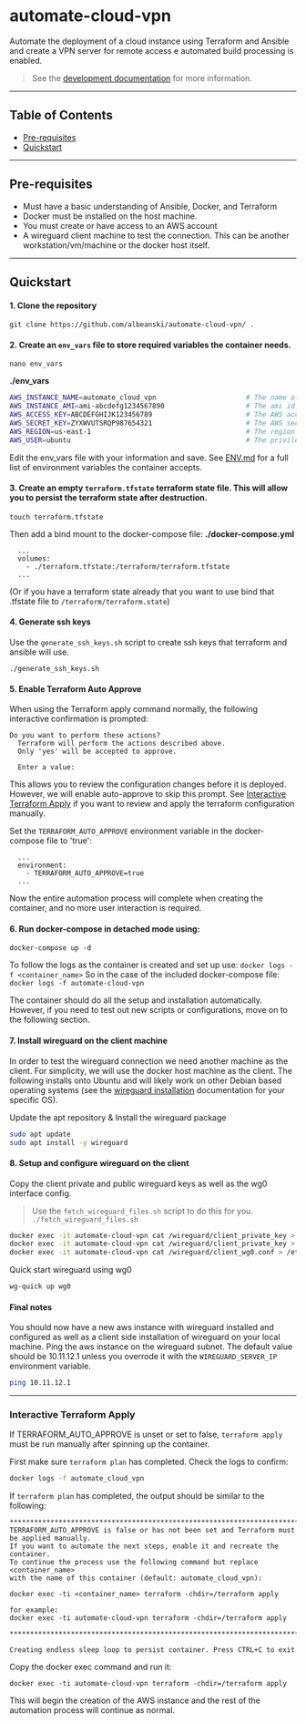 # automate-cloud-vpn
Automate the deployment of a cloud instance using Terraform and Ansible and create a VPN server for remote access
e automated build processing is enabled.

> See the [development documentation](DEV.md) for more information.

---
## Table of Contents
- [Pre-requisites](#pre-requisites)
- [Quickstart](#quickstart)

---
## Pre-requisites
- Must have a basic understanding of Ansible, Docker, and Terraform
- Docker must be installed on the host machine.
- You must create or have access to an AWS account
- A wireguard client machine to test the connection. This can be another workstation/vm/machine or the docker host itself.

---
## Quickstart

#### 1. Clone the repository
```
git clone https://github.com/albeanski/automate-cloud-vpn/ .
```

#### 2. Create an `env_vars` file to store required variables the container needs.
```
nano env_vars
```
**./env_vars**
```bash
AWS_INSTANCE_NAME=automate_cloud_vpn                      # The name of the ec2 instance that will be created. Also creates a tag on the instance: Name=$AWS_INSTANCE_NAME 
AWS_INSTANCE_AMI=ami-abcdefg1234567890                    # The ami id to attach use for the instance
AWS_ACCESS_KEY=ABCDEFGHIJK123456789                       # The AWS access key
AWS_SECRET_KEY=ZYXWVUTSRQP987654321                       # The AWS secret key
AWS_REGION=us-east-1                                      # The region to create the instance in
AWS_USER=ubuntu                                           # The privileged username to use to ssh into the instance
```

Edit the env_vars file with your information and save.
See [ENV.md](ENV.md) for a full list of environment variables the container accepts.

#### 3. Create an empty `terraform.tfstate` terraform state file. This will allow you to persist the terraform state after destruction.
```
touch terraform.tfstate
```
Then add a bind mount to the docker-compose file:
**./docker-compose.yml**
```yanl
  ...
  volumes:
    - ./terraform.tfstate:/terraform/terraform.tfstate
  ...
```
(Or if you have a terraform state already that you want to use bind that .tfstate file to `/terraform/terraform.state`)

#### 4. Generate ssh keys
Use the `generate_ssh_keys.sh` script to create ssh keys that terraform and ansible will use.
```
./generate_ssh_keys.sh
```

#### 5. Enable Terraform Auto Approve
When using the Terraform apply command normally, the following interactive confirmation is 
prompted:
```
Do you want to perform these actions?
  Terraform will perform the actions described above.
  Only 'yes' will be accepted to approve.

  Enter a value:
```
This allows you to review the configuration changes before it is deployed. However, we will enable 
auto-approve to skip this prompt. See [Interactive Terraform Apply](#interactive-terraform-apply)
if you want to review and apply the terraform configuration manually.

Set the `TERRAFORM_AUTO_APPROVE` environment variable in the docker-compose file to 'true':
```yanl
  ...
  environment:
    - TERRAFORM_AUTO_APPROVE=true
  ...
```
Now the entire automation process will complete when creating the container, and no more user
interaction is required. 
 
#### 6. Run docker-compose in detached mode using: 
```
docker-compose up -d
```
To follow the logs as the container is created and set up use:
`docker logs -f <container_name>`
So in the case of the included docker-compose file:
`docker logs -f automate-cloud-vpn`

The container should do all the setup and installation automatically. However, if you need to test out new scripts
or configurations, move on to the following section.

#### 7. Install wireguard on the client machine
In order to test the wireguard connection we need another machine as the client. For simplicity, we will use the docker host machine as the client. The following installs onto Ubuntu and will likely work on other Debian based operating systems (see the [wireguard installation](www.wireguard.com/install)  documentation for your specific OS).

Update the apt repository & Install the wireguard package
```bash
sudo apt update
sudo apt install -y wireguard
```

#### 8. Setup and configure wireguard on the client

Copy the client private and public wireguard keys as well as the wg0 interface config.
> Use the `fetch_wireguard_files.sh` script to do this for you. `./fetch_wireguard_files.sh`

```bash
docker exec -it automate-cloud-vpn cat /wireguard/client_private_key > /etc/wireguard/privatekey
docker exec -it automate-cloud-vpn cat /wireguard/client_private_key > /etc/wireguard/publickey
docker exec -it automate-cloud-vpn cat /wireguard/client_wg0.conf > /etc/wireguard/wg0.conf
```

Quick start wireguard using wg0
```bash
wg-quick up wg0
```

#### Final notes
You should now have a new aws instance with wireguard installed and configured as
well as a client side installation of wireguard on your local machine. Ping the 
aws instance on the wireguard subnet. The default value should be 10.11.12.1 unless
you overrode it with the `WIREGUARD_SERVER_IP` environment variable.

```bash
ping 10.11.12.1
```

---
### Interactive Terraform Apply
If TERRAFORM_AUTO_APPROVE is unset or set to false, `terraform apply` must be run manually after 
spinning up the container.

First make sure `terraform plan` has completed. Check the logs to confirm:
```bash
docker logs -f automate_cloud_vpn
```

If `terraform plan` has completed, the output should be similar to the following:
```
*******************************************************************************************
TERRAFORM_AUTO_APPROVE is false or has not been set and Terraform must be applied manually.
If you want to automate the next steps, enable it and recreate the container.
To continue the process use the following command but replace <container_name>
with the name of this container (default: automate_cloud_vpn):

docker exec -ti <container_name> terraform -chdir=/terraform apply

for example:
docker exec -ti automate-cloud-vpn terraform -chdir=/terraform apply

*******************************************************************************************

Creating endless sleep loop to persist container. Press CTRL+C to exit
```

Copy the docker exec command and run it:
```
docker exec -ti automate-cloud-vpn terraform -chdir=/terraform apply
```

This will begin the creation of the AWS instance and the rest of the
automation process will continue as normal.
